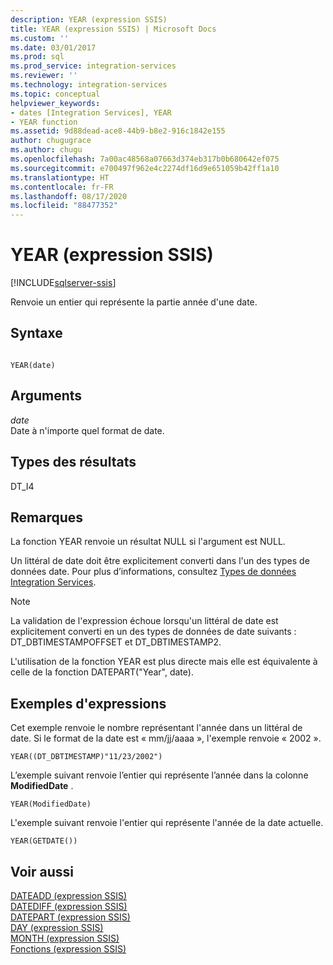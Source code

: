 ```yaml
---
description: YEAR (expression SSIS)
title: YEAR (expression SSIS) | Microsoft Docs
ms.custom: ''
ms.date: 03/01/2017
ms.prod: sql
ms.prod_service: integration-services
ms.reviewer: ''
ms.technology: integration-services
ms.topic: conceptual
helpviewer_keywords:
- dates [Integration Services], YEAR
- YEAR function
ms.assetid: 9d88dead-ace8-44b9-b8e2-916c1842e155
author: chugugrace
ms.author: chugu
ms.openlocfilehash: 7a00ac48568a07663d374eb317b0b680642ef075
ms.sourcegitcommit: e700497f962e4c2274df16d9e651059b42ff1a10
ms.translationtype: HT
ms.contentlocale: fr-FR
ms.lasthandoff: 08/17/2020
ms.locfileid: "88477352"
---
```

# <a name="year-ssis-expression"></a>YEAR (expression SSIS)

[!INCLUDE[sqlserver-ssis](../../includes/applies-to-version/sqlserver-ssis.md)]


  Renvoie un entier qui représente la partie année d'une date.  
  
## <a name="syntax"></a>Syntaxe  
  
```  
  
YEAR(date)  
```  
  
## <a name="arguments"></a>Arguments  
 *date*  
 Date à n'importe quel format de date.  
  
## <a name="result-types"></a>Types des résultats  
 DT_I4  
  
## <a name="remarks"></a>Remarques  
 La fonction YEAR renvoie un résultat NULL si l'argument est NULL.  
  
 Un littéral de date doit être explicitement converti dans l'un des types de données date. Pour plus d’informations, consultez [Types de données Integration Services](../../integration-services/data-flow/integration-services-data-types.md).  
  
> [!NOTE]  
>  La validation de l'expression échoue lorsqu'un littéral de date est explicitement converti en un des types de données de date suivants : DT_DBTIMESTAMPOFFSET et DT_DBTIMESTAMP2.  
  
 L'utilisation de la fonction YEAR est plus directe mais elle est équivalente à celle de la fonction DATEPART("Year", date).  
  
## <a name="expression-examples"></a>Exemples d'expressions  
 Cet exemple renvoie le nombre représentant l'année dans un littéral de date. Si le format de la date est « mm/jj/aaaa », l'exemple renvoie « 2002 ».  
  
```  
YEAR((DT_DBTIMESTAMP)"11/23/2002")  
```  
  
 L’exemple suivant renvoie l’entier qui représente l’année dans la colonne **ModifiedDate** .  
  
```  
YEAR(ModifiedDate)  
```  
  
 L'exemple suivant renvoie l'entier qui représente l'année de la date actuelle.  
  
```  
YEAR(GETDATE())  
```  
  
## <a name="see-also"></a>Voir aussi  
 [DATEADD &#40;expression SSIS&#41;](../../integration-services/expressions/dateadd-ssis-expression.md)   
 [DATEDIFF &#40;expression SSIS&#41;](../../integration-services/expressions/datediff-ssis-expression.md)   
 [DATEPART &#40;expression SSIS&#41;](../../integration-services/expressions/datepart-ssis-expression.md)   
 [DAY &#40;expression SSIS&#41;](../../integration-services/expressions/day-ssis-expression.md)   
 [MONTH &#40;expression SSIS&#41;](../../integration-services/expressions/month-ssis-expression.md)   
 [Fonctions &#40;expression SSIS&#41;](../../integration-services/expressions/functions-ssis-expression.md)  
  
  
